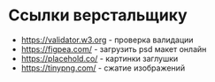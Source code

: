# Ссылки верстальщику
- https://validator.w3.org - проверка валидации
- https://figpea.com/ - загрузить psd макет онлайн
- https://placehold.co/ - картинки заглушки
- https://tinypng.com/ - сжатие изображений
